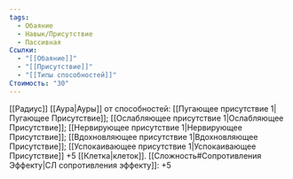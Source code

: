 ```yaml
---
tags:
  - Обаяние
  - Навык/Присутствие
  - Пассивная
Ссылки:
  - "[[Обаяние]]"
  - "[[Присутствие]]"
  - "[[Типы способностей]]"
Стоимость: "30"
---
```

[[Радиус]] [[Аура|Ауры]] от способностей: [[Пугающее присутствие 1|Пугающее Присутствие]]; [[Ослабляющее присутствие 1|Ослабляющее Присутствие]]; [[Нервирующее присутствие 1|Нервирующее Присутствие]]; [[Вдохновляющее присутствие 1|Вдохновляющее Присутствие]]; [[Успокаивающее присутствие 1|Успокаивающее Присутствие]] +5 [[Клетка|клеток]]. [[Сложность#Cопротивления Эффекту|СЛ сопротивления эффекту]]: +5 